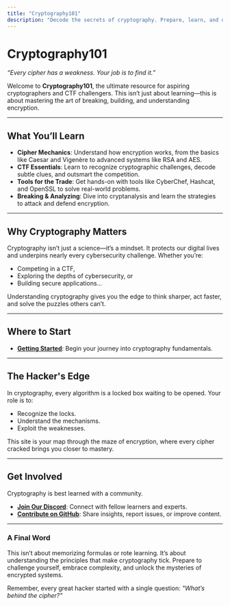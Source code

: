 ```yaml
---
title: "Cryptography101"
description: "Decode the secrets of cryptography. Prepare, learn, and dominate CTF challenges."
---
```


# Cryptography101

*“Every cipher has a weakness. Your job is to find it.”*

Welcome to **Cryptography101**, the ultimate resource for aspiring cryptographers and CTF challengers. This isn’t just about learning—this is about mastering the art of breaking, building, and understanding encryption.

---

## What You’ll Learn

- **Cipher Mechanics**: Understand how encryption works, from the basics like Caesar and Vigenère to advanced systems like RSA and AES.
- **CTF Essentials**: Learn to recognize cryptographic challenges, decode subtle clues, and outsmart the competition.
- **Tools for the Trade**: Get hands-on with tools like CyberChef, Hashcat, and OpenSSL to solve real-world problems.
- **Breaking & Analyzing**: Dive into cryptanalysis and learn the strategies to attack and defend encryption.

---

## Why Cryptography Matters

Cryptography isn’t just a science—it’s a mindset. It protects our digital lives and underpins nearly every cybersecurity challenge. Whether you’re:
- Competing in a CTF,
- Exploring the depths of cybersecurity, or
- Building secure applications…

Understanding cryptography gives you the edge to think sharper, act faster, and solve the puzzles others can’t.

---

## Where to Start

- **[Getting Started](./guide)**: Begin your journey into cryptography fundamentals.


---

## The Hacker's Edge

In cryptography, every algorithm is a locked box waiting to be opened. Your role is to:
- Recognize the locks.
- Understand the mechanisms.
- Exploit the weaknesses.

This site is your map through the maze of encryption, where every cipher cracked brings you closer to mastery.

---

## Get Involved

Cryptography is best learned with a community.
- **[Join Our Discord](https://discord.gg/your-invite-link)**: Connect with fellow learners and experts.
- **[Contribute on GitHub](https://github.com/your-repo-link)**: Share insights, report issues, or improve content.

---

### A Final Word

This isn’t about memorizing formulas or rote learning. It’s about understanding the principles that make cryptography tick. Prepare to challenge yourself, embrace complexity, and unlock the mysteries of encrypted systems.

Remember, every great hacker started with a single question:
*"What’s behind the cipher?"*
